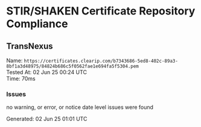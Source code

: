 # STIR/SHAKEN Certificate Repository Compliance

## TransNexus

Name: `https://certificates.clearip.com/b7343686-5ed8-402c-89a3-8bf1a3d48975/84824b686c5f0562fae1e694fa5f5304.pem`\
Tested At: 02 Jun 25 00:24 UTC\
Time: 70ms

### Issues

no warning, or error, or notice date level issues were found

Generated: 02 Jun 25 01:01 UTC